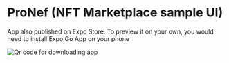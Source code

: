 # ProNef (NFT Marketplace sample UI)
App also published on Expo Store. To preview it on your own, you would need to install Expo Go App on your phone


![Qr code for downloading app](https://i.imgur.com/4K0HlJT.png)
